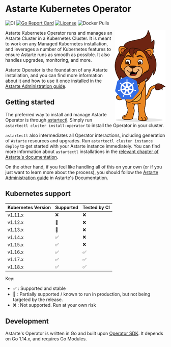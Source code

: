 # Astarte Kubernetes Operator

![CI](https://github.com/astarte-platform/astarte-kubernetes-operator/workflows/Operator%20e2e%20tests/badge.svg?branch=release-0.11)
[![Go Report Card](https://goreportcard.com/badge/github.com/astarte-platform/astarte-kubernetes-operator)](https://goreportcard.com/report/github.com/astarte-platform/astarte-kubernetes-operator)
[![License](http://img.shields.io/:license-apache-blue.svg)](http://www.apache.org/licenses/LICENSE-2.0.html)
![Docker Pulls](https://img.shields.io/docker/pulls/astarte/astarte-kubernetes-operator)

<img src="mascotte.svg" align="right" width="160px" />
Astarte Kubernetes Operator runs and manages an Astarte Cluster in a Kubernetes Cluster. It is meant to
work on any Managed Kubernetes installation, and leverages a number of Kubernetes features to ensure
Astarte runs as smooth as possible. It also handles upgrades, monitoring, and more.

Astarte Operator is the foundation of any Astarte installation, and you can find more information about it
and how to use it once installed in the
[Astarte Administration guide](https://docs.astarte-platform.org/0.11/001-intro_administrator.html).

## Getting started

The preferred way to install and manage Astarte Operator is through [astartectl](https://github.com/astarte-platform/astartectl).
Simply run `astartectl cluster install-operator` to install the Operator in your cluster.

`astartectl` also intermediates all Operator interactions, including generation of `Astarte` resources and upgrades.
Run `astartectl cluster instance deploy` to get started with your Astarte instance immediately.
You can find more information about `astartectl` installations in the
[relevant chapter of Astarte's documentation](https://docs.astarte-platform.org/latest/060-setup_cluster.html#using-astartectl).

On the other hand, if you feel like handling all of this on your own (or if you just want to learn more about the process),
you should follow the [Astarte Administration guide](https://docs.astarte-platform.org/0.11/001-intro_administrator.html)
in Astarte's Documentation.

## Kubernetes support

| Kubernetes Version | Supported | Tested by CI |
| --- | --- | --- |
| v1.11.x  | :x: | :x: |
| v1.12.x  | :large_orange_diamond: | :x: |
| v1.13.x  | :large_orange_diamond: | :x: |
| v1.14.x  | :white_check_mark: | :x: |
| v1.15.x  | :white_check_mark: | :x: |
| v1.16.x  | :white_check_mark: | :white_check_mark: |
| v1.17.x  | :white_check_mark: | :white_check_mark: |
| v1.18.x  | :white_check_mark: | :white_check_mark: |

Key:

* :white_check_mark: : Supported and stable
* :large_orange_diamond: : Partially supported / known to run in production, but not being targeted by the release.
* :x: : Not supported. Run at your own risk

## Development

Astarte's Operator is written in Go and built upon [Operator SDK](https://github.com/operator-framework/operator-sdk).
It depends on Go 1.14.x, and requires Go Modules.
